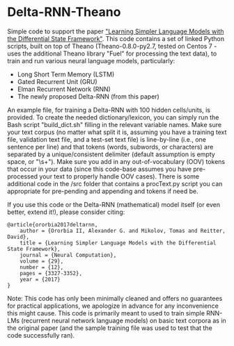 # Delta-RNN-Theano

Simple code to support the paper ["Learning Simpler Language Models with the Differential State Framework"](https://www.mitpressjournals.org/action/showCitFormats?doi=10.1162/neco_a_01017).
This code contains a set of linked Python scripts, built on top of Theano (Theano-0.8.0-py2.7, tested on Centos 7 - uses the additional Theano library "Fuel" for processing the text data), to train and run various neural language models, particularly:
* Long Short Term Memory (LSTM)
* Gated Recurrent Unit (GRU)
* Elman Recurrent Network (RNN)
* The newly proposed Delta-RNN (from this paper)

An example file, for training a Delta-RNN with 100 hidden cells/units, is provided. To create the needed dictionary/lexicon, you can simply run the Bash script "build_dict.sh" filling in the relevant variable names. Make sure your text corpus (no matter what split it is, assuming you have a training text file, validation text file, and a test-set text file) is line-by-line (i.e., one sentence per line) and that tokens (words, subwords, or characters) are separated by a unique/consistent delimiter (default assumption is empty space, or "\\s+"). Make sure you add in any out-of-vocabulary (OOV) tokens that occur in your data (since this code-base assumes you have pre-processed your text to properly handle OOV cases).
There is some additional code in the /src folder that contains a procText.py script you can appropriate for pre-pending and appending <start> and <end> tokens if need be.
  
If you use this code or the Delta-RNN (mathematical) model itself (or even better, extend it!), please consider citing:

    @article{ororbia2017deltarnn,
        author = {Ororbia II, Alexander G. and Mikolov, Tomas and Reitter, David},
        title = {Learning Simpler Language Models with the Differential State Framework},
        journal = {Neural Computation},
        volume = {29},
        number = {12},
        pages = {3327-3352},
        year = {2017}
    }


Note: This code has only been minimally cleaned and offers no guarantees for practical applications, we apologize in advance for any inconvenience this might cause. This code is primarily meant to used to train simple RNN-LMs (recurrent neural network language models) on basic text corpora as in the original paper (and the sample training file was used to test that the code successfully ran).
